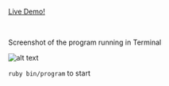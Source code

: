 [Live Demo!](https://replit.com/@mbarberry/cat-facts)

<br />

Screenshot of the program running in Terminal 
<br />


![alt text](https://i.imgur.com/pTFS7iY.png)

`ruby bin/program` to start
